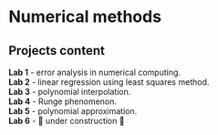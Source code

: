 # Numerical methods
## Projects content
**Lab 1** - error analysis in numerical computing.<br>
**Lab 2** - linear regression using least squares method.<br>
**Lab 3** - polynomial interpolation.<br>
**Lab 4** - Runge phenomenon.<br>
**Lab 5** - polynomial approximation.<br>
**Lab 6** - 🚧 under construction 🚧
